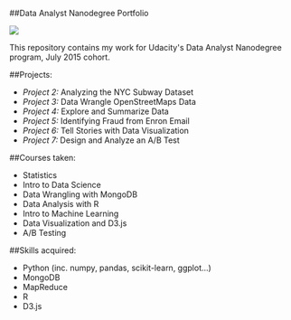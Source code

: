 
##Data Analyst Nanodegree Portfolio

<img src="https://pbs.twimg.com/media/B4LemTlIMAAy8AM.jpg">

This repository contains my work for Udacity's Data Analyst Nanodegree program, July 2015 cohort.

##Projects:

* *Project 2:* Analyzing the NYC Subway Dataset
* *Project 3:* Data Wrangle OpenStreetMaps Data
* *Project 4:* Explore and Summarize Data
* *Project 5:* Identifying Fraud from Enron Email
* *Project 6:* Tell Stories with Data Visualization 
* *Project 7:* Design and Analyze an A/B Test 

##Courses taken:
* Statistics
* Intro to Data Science
* Data Wrangling with MongoDB
* Data Analysis with R
* Intro to Machine Learning
* Data Visualization and D3.js
* A/B Testing

##Skills acquired:
* Python (inc. numpy, pandas, scikit-learn, ggplot...)
* MongoDB
* MapReduce
* R
* D3.js
